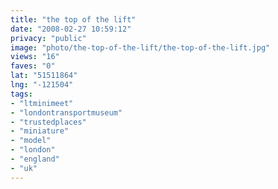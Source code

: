 ```yaml
---
title: "the top of the lift"
date: "2008-02-27 10:59:12"
privacy: "public"
image: "photo/the-top-of-the-lift/the-top-of-the-lift.jpg"
views: "16"
faves: "0"
lat: "51511864"
lng: "-121504"
tags:
- "ltminimeet"
- "londontransportmuseum"
- "trustedplaces"
- "miniature"
- "model"
- "london"
- "england"
- "uk"
---
```


